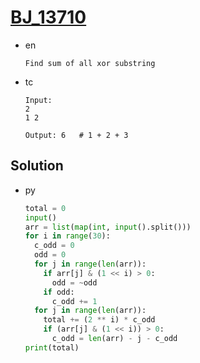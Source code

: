 # [BJ_13710](https://acmicpc.net/problem/13710)

* en

  ```en
  Find sum of all xor substring
  ```

* tc

  ```tc
  Input:
  2
  1 2

  Output: 6   # 1 + 2 + 3
  ```

## Solution

* py

  ```py
  total = 0
  input()
  arr = list(map(int, input().split()))
  for i in range(30):
    c_odd = 0
    odd = 0
    for j in range(len(arr)):
      if arr[j] & (1 << i) > 0:
        odd = ~odd
      if odd:
        c_odd += 1
    for j in range(len(arr)):
      total += (2 ** i) * c_odd
      if (arr[j] & (1 << i)) > 0:
        c_odd = len(arr) - j - c_odd
  print(total)
  ```
